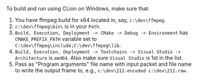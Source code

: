 To build and run using CLion on Windows, make sure that:

1. You have ffmpeg build for x64 located in, say, `c:\dev\ffmpeg`.
2. `c:\dev\ffmpeg\bin\` is in your `Path`.
3. `Build, Execution, Deployment -> CMake -> Debug -> Environment` has `CMAKE_PREFIX_PATH` variable set
   to `C:\dev\ffmpeg\include;C:\dev\ffmpeg\lib`.
4. `Build, Execution, Deployment -> Toolchains -> Visual Studio -> Architecture` is `amd64`. Also make sure `Visual Studio` is 1st in the list.
5. Pass as "Program arguments" file name with input packet and file name to write the output frame to,
   e.g., `c:\dev\212.encoded c:\dev\212.raw`.
